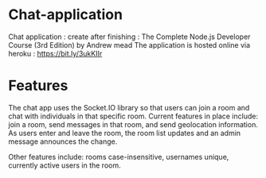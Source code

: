 # Chat-application
Chat application : create after finishing : The Complete Node.js Developer Course (3rd Edition) by Andrew mead
The application is hosted online via heroku :
  https://bit.ly/3ukKIIr

# Features
The chat app uses the Socket.IO library so that users can join a room and chat with individuals in that specific room. Current features in place include: join a room, send messages in that room, and send geolocation information. As users enter and leave the room, the room list updates and an admin message announces the change.

Other features include: rooms case-insensitive, usernames unique, currently active users in the room.
